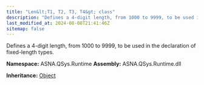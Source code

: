 ```yaml
---
title: "Len&lt;T1, T2, T3, T4&gt; class"
description: "Defines a 4-digit length, from 1000 to 9999, to be used in the declaration of fixed-length types. "
last_modified_at: 2024-08-08T21:41:46Z
sitemap: false
---
```


Defines a 4-digit length, from 1000 to 9999, to be used in the declaration of fixed-length types.

**Namespace:** ASNA.QSys.Runtime
**Assembly:** ASNA.QSys.Runtime.dll

**Inheritance:** [Object](https://docs.microsoft.com/en-us/dotnet/api/system.object)
<br>
<br>

